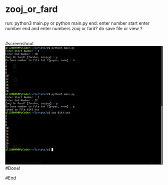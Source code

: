 # zooj_or_fard

run:
	python3 main.py
	or
	python main.py
end:
	enter number start
	enter number end
	and enter numbers zooj or fard?
	do save file or view ?
	
<br>
#screenshout
<img src="1.png">
<br>
#Done!

<br>

#End
